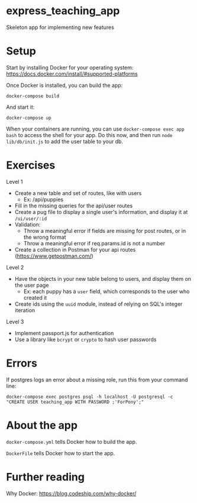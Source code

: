 # express\_teaching\_app
Skeleton app for implementing new features


# Setup

Start by installing Docker for your operating system: https://docs.docker.com/install/#supported-platforms

Once Docker is installed, you can build the app:

```
docker-compose build
```

And start it:

```
docker-compose up
```

When your containers are running, you can use `docker-compose exec app bash` to access the shell
for your app. Do this now, and then run `node lib/db/init.js` to add the user table to your db.


# Exercises

Level 1
- Create a new table and set of routes, like with users
  - Ex: /api/puppies
- Fill in the missing queries for the api/user routes
- Create a pug file to display a single user's information, and display it at `/ui/user/:id`
- Validation:
  - Throw a meaningful error if fields are missing for post routes, or in the wrong format
  - Throw a meaningful error if req.params.id is not a number
- Create a collection in Postman for your api routes (https://www.getpostman.com/)

Level 2
- Have the objects in your new table belong to users, and display them on the user page
  - Ex: each puppy has a `user` field, which corresponds to the user who created it
- Create ids using the `uuid` module, instead of relying on SQL's integer iteration

Level 3
- Implement passport.js for authentication
- Use a library like `bcrypt` or `crypto` to hash user passwords


# Errors

If postgres logs an error about a missing role, run this from your command line:

`docker-compose exec postgres psql -h localhost -U postgresql -c "CREATE USER teaching_app WITH PASSWORD ;'ForPony';"`


# About the app

`docker-compose.yml` tells Docker how to build the app.

`DockerFile` tells Docker how to start the app.


# Further reading

Why Docker: https://blog.codeship.com/why-docker/

